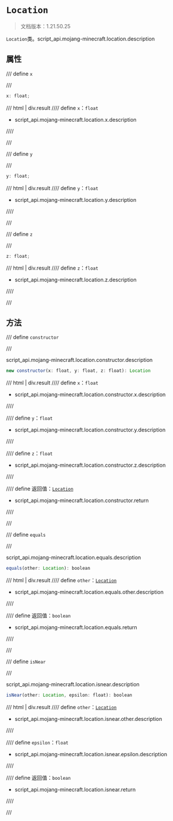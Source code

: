 # `Location`

> 文档版本：1.21.50.25

`Location`类。script_api.mojang-minecraft.location.description

## 属性

/// define
`x`


///

```js
x: float;
```

/// html | div.result
//// define
`x`：`float`

- script_api.mojang-minecraft.location.x.description


////

///


/// define
`y`


///

```js
y: float;
```

/// html | div.result
//// define
`y`：`float`

- script_api.mojang-minecraft.location.y.description


////

///


/// define
`z`


///

```js
z: float;
```

/// html | div.result
//// define
`z`：`float`

- script_api.mojang-minecraft.location.z.description


////

///


## 方法

/// define
`constructor`


///

script_api.mojang-minecraft.location.constructor.description

```js
new constructor(x: float, y: float, z: float): Location
```

/// html | div.result
//// define
`x`：`float`

- script_api.mojang-minecraft.location.constructor.x.description


////

//// define
`y`：`float`

- script_api.mojang-minecraft.location.constructor.y.description


////

//// define
`z`：`float`

- script_api.mojang-minecraft.location.constructor.z.description


////

//// define
返回值：[`Location`](./location.md)

- script_api.mojang-minecraft.location.constructor.return


////

///


/// define
`equals`


///

script_api.mojang-minecraft.location.equals.description

```js
equals(other: Location): boolean
```

/// html | div.result
//// define
`other`：[`Location`](./location.md)

- script_api.mojang-minecraft.location.equals.other.description


////

//// define
返回值：`boolean`

- script_api.mojang-minecraft.location.equals.return


////

///


/// define
`isNear`


///

script_api.mojang-minecraft.location.isnear.description

```js
isNear(other: Location, epsilon: float): boolean
```

/// html | div.result
//// define
`other`：[`Location`](./location.md)

- script_api.mojang-minecraft.location.isnear.other.description


////

//// define
`epsilon`：`float`

- script_api.mojang-minecraft.location.isnear.epsilon.description


////

//// define
返回值：`boolean`

- script_api.mojang-minecraft.location.isnear.return


////

///

